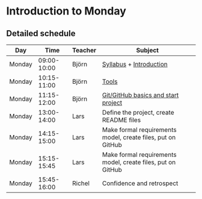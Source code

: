 # Introduction to Monday

## Detailed schedule

Day      |Time       |Teacher|Subject
---------|-----------|-------|-----------------------------------------------------------
Monday   |09:00-10:00|Björn | [Syllabus](./intro.md) + [Introduction](./introductions/intro/)
Monday   |10:15-11:00|Björn | [Tools](introductions/sdlc_tools/)
Monday   |11:15-12:00|Björn  | [Git/GitHub basics and start project](./project_start/startup.md)
Monday   |13:00-14:00|Lars | Define the project, create README files
Monday   |14:15-15:00|Lars  |Make formal requirements model, create files, put on GitHub
Monday   |15:15-15:45|Lars |Make formal requirements model, create files, put on GitHub
Monday   |15:45-16:00|Richel |Confidence and retrospect

